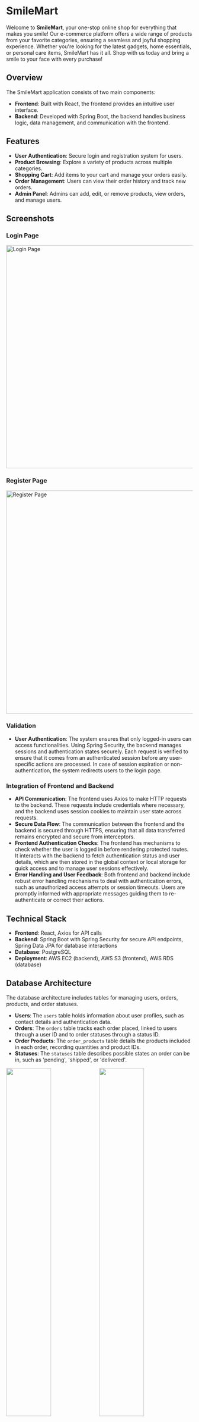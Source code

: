 
# SmileMart

Welcome to **SmileMart**, your one-stop online shop for everything that makes you smile! Our e-commerce platform offers a wide range of products from your favorite categories, ensuring a seamless and joyful shopping experience. Whether you're looking for the latest gadgets, home essentials, or personal care items, SmileMart has it all. Shop with us today and bring a smile to your face with every purchase!

## Overview

The SmileMart application consists of two main components:
- **Frontend**: Built with React, the frontend provides an intuitive user interface.
- **Backend**: Developed with Spring Boot, the backend handles business logic, data management, and communication with the frontend.

## Features

- **User Authentication**: Secure login and registration system for users.
- **Product Browsing**: Explore a variety of products across multiple categories.
- **Shopping Cart**: Add items to your cart and manage your orders easily.
- **Order Management**: Users can view their order history and track new orders.
- **Admin Panel**: Admins can add, edit, or remove products, view orders, and manage users.

## Screenshots

### Login Page
<img src="images/login-page.png" alt="Login Page" width="600"/>

### Register Page
<img src="images/register-page.png" alt="Register Page" width="600"/>


### Validation
- **User Authentication**: The system ensures that only logged-in users can access functionalities. Using Spring Security, the backend manages sessions and authentication states securely. Each request is verified to ensure that it comes from an authenticated session before any user-specific actions are processed. In case of session expiration or non-authentication, the system redirects users to the login page.

### Integration of Frontend and Backend
- **API Communication**: The frontend uses Axios to make HTTP requests to the backend. These requests include credentials where necessary, and the backend uses session cookies to maintain user state across requests.
- **Secure Data Flow**: The communication between the frontend and the backend is secured through HTTPS, ensuring that all data transferred remains encrypted and secure from interceptors.
- **Frontend Authentication Checks**: The frontend has mechanisms to check whether the user is logged in before rendering protected routes. It interacts with the backend to fetch authentication status and user details, which are then stored in the global context or local storage for quick access and to manage user sessions effectively.
- **Error Handling and User Feedback**: Both frontend and backend include robust error handling mechanisms to deal with authentication errors, such as unauthorized access attempts or session timeouts. Users are promptly informed with appropriate messages guiding them to re-authenticate or correct their actions.


## Technical Stack

- **Frontend**: React, Axios for API calls
- **Backend**: Spring Boot with Spring Security for secure API endpoints, Spring Data JPA for database interactions
- **Database**: PostgreSQL
- **Deployment**: AWS EC2 (backend), AWS S3 (frontend), AWS RDS (database)

## Database Architecture

The database architecture includes tables for managing users, orders, products, and order statuses. 

- **Users**: The `users` table holds information about user profiles, such as contact details and authentication data. 
- **Orders**: The `orders` table tracks each order placed, linked to users through a user ID and to order statuses through a status ID.
- **Order Products**: The `order_products` table details the products included in each order, recording quantities and product IDs.
- **Statuses**: The `statuses` table describes possible states an order can be in, such as 'pending', 'shipped', or 'delivered'.


<p float="left">
  <img src="images/er-orders-users-statuses-order_products.png" width="49%"/>
  <img src="images/er-products.png" width="49%"/>
</p>

## Requirements

For detailed project requirements, please refer to [Project Requirements](requirements.md).

## Getting Started

These instructions will get you a copy of the project up and running on your local machine for development and testing purposes.

### Prerequisites

- Node.js
- npm
- Java 11
- Maven
- PostgreSQL
- AWS CLI (for deployment)

### Installing

**Setting up the frontend:**

1. Clone the repository and navigate to the frontend directory.
   ```bash
   git clone https://github.com/yourusername/SmileMart.git
   cd SmileMart/frontend
   ```

2. Install dependencies.
   ```bash
   npm install
   ```

3. Start the development server.
   ```bash
   npm start
   ```

**Setting up the backend:**

1. Navigate to the backend directory from the root of the repository.
   ```bash
   cd backend
   ```

2. Install Maven dependencies.
   ```bash
   mvn install
   ```

3. Run the Spring Boot application.
   ```bash
   mvn spring-boot:run
   ```

### Environment Configuration

Make sure to configure the following environment variables:

- `REACT_APP_API_URL` - URL to the backend API
- `SPRING_DATASOURCE_URL` - JDBC URL for the PostgreSQL database
- `AWS_ACCESS_KEY_ID` - AWS access key for S3 deployment
- `AWS_SECRET_ACCESS_KEY` - AWS secret key for S3 deployment

## Deployment

To deploy SmileMart on AWS:

1. Set up your AWS RDS instance for PostgreSQL.
2. Deploy the backend to AWS EC2 using the AWS CLI or Elastic Beanstalk.
3. Deploy the frontend static files to AWS S3 and configure it for web hosting.

## Contributing

We welcome contributions to SmileMart! Please read [CONTRIBUTING.md](CONTRIBUTING.md) for details on our code of conduct, and the process for submitting pull requests to us.

## Authors

- **[Aruna Assija](https://github.com/arunaassijaqa)**
- **[Brian Lam](https://github.com/brianlxm)**
- **[Chikaosolu Amaechi](https://github.com/camaechi)**
- **[Daniel Istre](https://github.com/danielri02)**
- **[Gaetano Barreca](https://github.com/gaebar)**
- **[James Ta](https://github.com/jhtwhb)**
- **[Jeremy Eddy](https://github.com/illstar)**
- **[John Rumrill](https://github.com/RumrillJ)**
- **[Jonathan Tackett](https://github.com/JonCTack)**
- **[Mcantony Benson Okey](https://github.com/CPTNTBS)**
- **[Sidney Bowe](https://github.com/sbowe1)**
- **[ThomasHarding](https://github.com/ThomHarding)**
- **[Ward Alhadid](https://github.com/wardalhadid)**
- **[Yanyan Jiang](https://github.com/Yanyan07)**


## License

This project is licensed under the [MIT License](https://opensource.org/license/mit).


